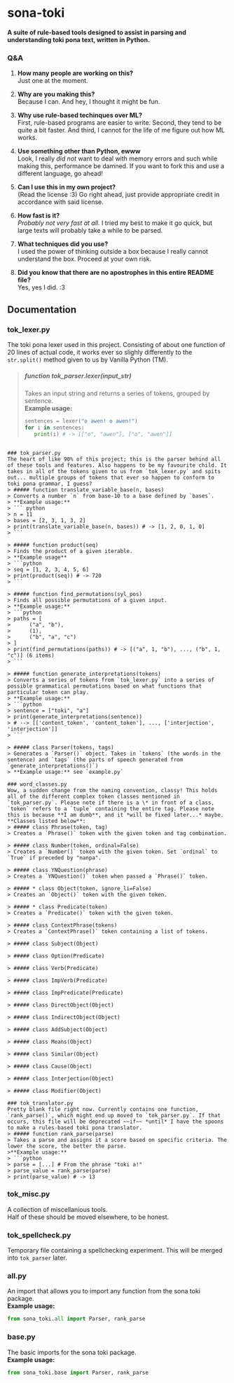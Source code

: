 # sona-toki
**A suite of rule-based tools designed to assist in parsing and understanding toki pona text, written in Python.**

### Q&A
1. **How many people are working on this?**  
Just one at the moment.

2. **Why are you making this?**  
Because I can. And hey, I thought it might be fun.

3. **Why use rule-based techinques over ML?**  
First, rule-based programs are easier to write. Second, they tend to be quite a bit faster. And third, I cannot for the life of me figure out how ML works.

4. **Use something other than Python, ewww**  
Look, I really *did not* want to deal with memory errors and such while making this, performance be damned. If you want to fork this and use a different language, go ahead!

5. **Can I use this in my own project?**  
(Read the license :3) Go right ahead, just provide appropriate credit in accordance with said license.

6. **How fast is it?**  
*Probably not very fast at all.* I tried my best to make it go quick, but large texts will probably take a while to be parsed.

7. **What techniques did you use?**  
I used the power of thinking outside a box because I really cannot understand the box. Proceed at your own risk.

8. **Did you know that there are no apostrophes in this entire README file?**  
Yes, yes I did. :3

## Documentation

### tok_lexer.py
The toki pona lexer used in this project. Consisting of about one function of 20 lines of actual code, it works ever so slighly differently to the `str.split()` method given to us by Vanilla Python (TM). 
> ##### function tok_parser.lexer(input_str)
>Takes an input string and returns a series of tokens, grouped by sentence.  
>**Example usage:**
>```python
> sentences = lexer("o awen! o awen!")
> for i in sentences:
>    print(i) # -> [["o", "awen"], ["o", "awen"]]
```

### tok_parser.py
The heart of like 90% of this project; this is the parser behind all of these tools and features. Also happens to be my favourite child. It takes in all of the tokens given to us from `tok_lexer.py` and spits out... multiple groups of tokens that ever so happen to conform to toki pona grammar, I guess?
> ##### function translate_variable_base(n, bases)
> Converts a number `n` from base-10 to a base defined by `bases`.  
> **Example usage:**
> ``` python
> n = 11
> bases = [2, 3, 1, 3, 2]
> print(translate_variable_base(n, bases)) # -> [1, 2, 0, 1, 0]
> ```

> ##### function product(seq)
> Finds the product of a given iterable.  
> **Example usage**
> ```python
> seq = [1, 2, 3, 4, 5, 6]
> print(product(seq)) # -> 720
> ```

> ##### function find_permutations(syl_pos)
> Finds all possible permutations of a given input.  
> **Example usage:**
> ```python
> paths = [
>      ("a", "b"),
>      (1),
>      ("b", "a", "c")
> ]
> print(find_permutations(paths)) # -> [("a", 1, "b"), ..., ("b", 1, "c")] (6 items)
> ```

> ##### function generate_interpretations(tokens)
> Converts a series of tokens from `tok_lexer.py` into a series of possible grammatical permutations based on what functions that particular token can play.  
> **Example usage:**
> ```python
> sentence = ["toki", "a"]
> print(generate_interpretations(sentence))
> # --> [['content_token', 'content_token'], ..., ['interjection', 'interjection']]
> ```

> ##### class Parser(tokens, tags)
> Generates a `Parser()` object. Takes in `tokens` (the words in the sentence) and `tags` (the parts of speech generated from `generate_interpretations()`)  
> **Example usage:** see `example.py`

### word_classes.py
Wow, a sudden change from the naming convention, classy! This holds all of the different complex token classes mentioned in `tok_parser.py`. Please note if there is a \* in front of a class, `token` refers to a `tuple` containing the entire tag. Please note this is because **I am dumb**, and it *will be fixed later...* maybe. **Classes listed below**:
> ##### class Phrase(token, tag)
> Creates a `Phrase()` token with the given token and tag combination.

> ##### class Number(token, ordinal=False)
> Creates a `Number()` token with the given token. Set `ordinal` to `True` if preceded by "nanpa".

> ##### class YNQuestion(phrase)
> Creates a `YNQuestion()` token when passed a `Phrase()` token.

> ##### * class Object(token, ignore_li=False)
> Creates an `Object()` token with the given token.

> ##### * class Predicate(token)
> Creates a `Predicate()` token with the given token.

> ##### class ContextPhrase(tokens)
> Creates a `ContextPhrase()` token containing a list of tokens.

> ##### class Subject(Object)

> ##### class Option(Predicate)

> ##### class Verb(Predicate)

> ##### class ImpVerb(Predicate)

> ##### class ImpPredicate(Predicate)

> ##### class DirectObject(Object)

> ##### class IndirectObject(Object)

> ##### class AddSubject(Object)

> ##### class Means(Object)

> ##### class Similar(Object)

> ##### class Cause(Object)

> ##### class Interjection(Object)

> ##### class Modifier(Object)

### tok_translator.py
Pretty blank file right now. Currently contains one function, `rank_parse()`, which might end up moved to `tok_parser.py`. If that occurs, this file will be deprecated ~~if~~ *until* I have the spoons to make a rules-based toki pona translator.
> ##### function rank_parse(parse)
> Takes a parse and assigns it a score based on specific criteria. The lower the score, the better the parse.  
>**Example usage:**
> ```python
> parse = [...] # From the phrase "toki a!"
> parse_value = rank_parse(parse)
> print(parse_value) # -> 13
```

### tok_misc.py
A collection of miscellanious tools.  
Half of these should be moved elsewhere, to be honest.

### tok_spellcheck.py
Temporary file containing a spellchecking experiment. This will be merged into `tok_parser` later.

### all.py
An import that allows you to import any function from the sona toki package.  
**Example usage:**
```python
from sona_toki.all import Parser, rank_parse
```

### base.py
The basic imports for the sona toki package.  
**Example usage:**
```python
from sona_toki.base import Parser, rank_parse
```
